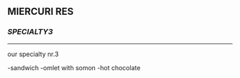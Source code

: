 ## MIERCURI RES
### *SPECIALTY3*

---
our specialty nr.3

-sandwich
-omlet with somon
-hot chocolate


